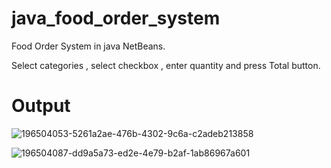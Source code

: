 # java_food_order_system
Food Order System in java NetBeans.

Select categories , select checkbox , enter quantity and press Total button.

# Output




![196504053-5261a2ae-476b-4302-9c6a-c2adeb213858](https://github.com/willeynimbus/java_food_order_system/assets/129608725/ce3ea88c-1b26-4df1-9e1c-c6b466609dc6)


![196504087-dd9a5a73-ed2e-4e79-b2af-1ab86967a601](https://github.com/willeynimbus/java_food_order_system/assets/129608725/c7b6b176-9fce-4be5-8975-55f9bf6ad414)
